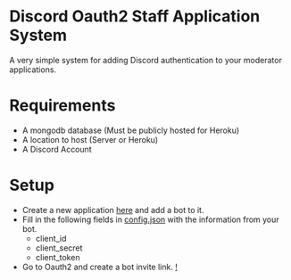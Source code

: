 # Discord Oauth2 Staff Application System
A very simple system for adding Discord authentication to your moderator applications.
# Requirements
- A mongodb database (Must be publicly hosted for Heroku)
- A location to host (Server or Heroku)
- A Discord Account
# Setup
- Create a new application [here](https://discord.com/developers) and add a bot to it.
- Fill in the following fields in [config.json](https://github.com/ObertoIsOBS/discord-oauth-application/config.json) with the information from your bot.
  - client_id
  - client_secret
  - client_token
 - Go to Oauth2 and create a bot invite link.
 [!](https://cdn.obs.wtf/images/oauthinviteExp.png)
